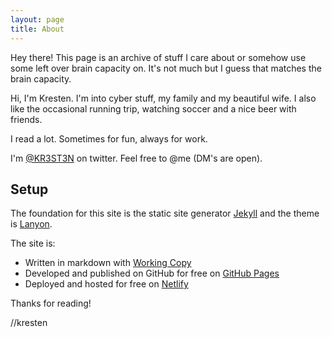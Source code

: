 ```yaml
---
layout: page
title: About
---
```


<p class="message">
  Hey there! This page is an archive of stuff I care about or somehow use some left over brain capacity on. It's not much but I guess that matches the brain capacity. 
</p>

Hi, I'm Kresten. I'm into cyber stuff, my family and my beautiful wife. I also like the occasional running trip, watching soccer and a nice beer with friends. 

I read a lot. Sometimes for fun, always for work. 

I'm [@KR3ST3N](https://twitter.com/KR3ST3N) on twitter. Feel free to @me (DM's are open). 

## Setup

The foundation for this site is the static site generator [Jekyll](https://jekyllrb.com) and the theme is [Lanyon](http://lanyon.getpoole.com). 

The site is:   

* Written in markdown with [Working Copy](https://apps.apple.com/dk/app/working-copy-git-client/id896694807)
* Developed and published on GitHub for free on [GitHub Pages](https://pages.github.com)
* Deployed and hosted for free on [Netlify](https://www.netlify.com)

Thanks for reading!

//kresten
